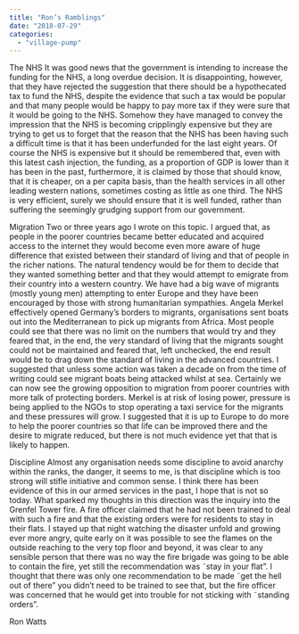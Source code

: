 ```yaml
---
title: "Ron’s Ramblings"
date: "2018-07-29"
categories: 
  - "village-pump"
---
```


The NHS It was good news that the government is intending to increase the funding for the NHS, a long overdue decision. It is disappointing, however, that they have rejected the suggestion that there should be a hypothecated tax to fund the NHS, despite the evidence that such a tax would be popular and that many people would be happy to pay more tax if they were sure that it would be going to the NHS. Somehow they have managed to convey the impression that the NHS is becoming cripplingly expensive but they are trying to get us to forget that the reason that the NHS has been having such a difficult time is that it has been underfunded for the last eight years. Of course the NHS is expensive but it should be remembered that, even with this latest cash injection, the funding, as a proportion of GDP is lower than it has been in the past, furthermore, it is claimed by those that should know, that it is cheaper, on a per capita basis, than the health services in all other leading western nations, sometimes costing as little as one third. The NHS is very efficient, surely we should ensure that it is well funded, rather than suffering the seemingly grudging support from our government.

Migration Two or three years ago I wrote on this topic. I argued that, as people in the poorer countries became better educated and acquired access to the internet they would become even more aware of huge difference that existed between their standard of living and that of people in the richer nations. The natural tendency would be for them to decide that they wanted something better and that they would attempt to emigrate from their country into a western country. We have had a big wave of migrants (mostly young men) attempting to enter Europe and they have been encouraged by those with strong humanitarian sympathies. Angela Merkel effectively opened Germany’s borders to migrants, organisations sent boats out into the Mediterranean to pick up migrants from Africa. Most people could see that there was no limit on the numbers that would try and they feared that, in the end, the very standard of living that the migrants sought could not be maintained and feared that, left unchecked, the end result would be to drag down the standard of living in the advanced countries. I suggested that unless some action was taken a decade on from the time of writing could see migrant boats being attacked whilst at sea. Certainly we can now see the growing opposition to migration from poorer countries with more talk of protecting borders. Merkel is at risk of losing power, pressure is being applied to the NGOs to stop operating a taxi service for the migrants and these pressures will grow. I suggested that it is up to Europe to do more to help the poorer countries so that life can be improved there and the desire to migrate reduced, but there is not much evidence yet that that is likely to happen.

Discipline Almost any organisation needs some discipline to avoid anarchy within the ranks, the danger, it seems to me, is that discipline which is too strong will stifle initiative and common sense. I think there has been evidence of this in our armed services in the past, I hope that is not so today. What sparked my thoughts in this direction was the inquiry into the Grenfel Tower fire. A fire officer claimed that he had not been trained to deal with such a fire and that the existing orders were for residents to stay in their flats. I stayed up that night watching the disaster unfold and growing ever more angry, quite early on it was possible to see the flames on the outside reaching to the very top floor and beyond, it was clear to any sensible person that there was no way the fire brigade was going to be able to contain the fire, yet still the recommendation was ˜stay in your flat”. I thought that there was only one recommendation to be made ˜get the hell out of there” you didn’t need to be trained to see that, but the fire officer was concerned that he would get into trouble for not sticking with ˜standing orders”.

Ron Watts
